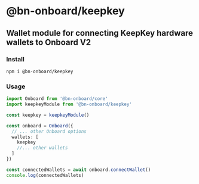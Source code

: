 # @bn-onboard/keepkey

## Wallet module for connecting KeepKey hardware wallets to Onboard V2

### Install

`npm i @bn-onboard/keepkey`

### Usage

```typescript
import Onboard from '@bn-onboard/core'
import keepkeyModule from '@bn-onboard/keepkey'

const keepkey = keepkeyModule()

const onboard = Onboard({
  // ... other Onboard options
  wallets: [
    keepkey
    //... other wallets
  ]
})

const connectedWallets = await onboard.connectWallet()
console.log(connectedWallets)
```
